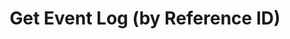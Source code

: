 ---
title: Get Event Log (by Reference ID)
excerpt: >-
  Retrieves the details of a specific event call based on the reference ID of
  the request.
api:
  file: v3.json
  operationId: get-event-log-by-reference-id
deprecated: false
hidden: true
metadata:
  title: ''
  description: ''
  robots: index
next:
  description: ''
---